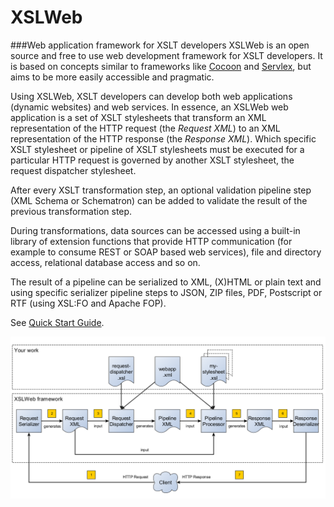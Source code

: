 # XSLWeb
###Web application framework for XSLT developers
XSLWeb is an open source and free to use web development framework for XSLT developers. It is based on concepts similar to frameworks like [Cocoon](http://cocoon.apache.org/) and [Servlex](http://servlex.net/), but aims to be more easily accessible and pragmatic. 

Using XSLWeb, XSLT developers can develop both web applications (dynamic websites) and web services. In essence, an XSLWeb web application is a set of XSLT stylesheets that transform an XML representation of the HTTP request (the *Request XML*) to an XML representation of the HTTP response (the *Response XML*). Which specific XSLT stylesheet or pipeline of XSLT stylesheets must be executed for a particular HTTP request is governed by another XSLT stylesheet, the request dispatcher stylesheet.

After every XSLT transformation step, an optional validation pipeline step (XML Schema or Schematron) can be added to validate the result of the previous transformation step.

During transformations, data sources can be accessed using a built-in library of extension functions that provide HTTP communication (for example to consume REST or SOAP based web services), file and directory access, relational database access and so on.

The result of a pipeline can be serialized to XML, (X)HTML or plain text and using specific serializer pipeline steps to JSON, ZIP files, PDF, Postscript or RTF (using XSL:FO and Apache FOP).

See [Quick Start Guide](https://github.com/Armatiek/xslweb/blob/master/docs/XSLWeb_2_0_Quick_Start.pdf).

![XSLWeb HTTP request to response flow](https://raw.githubusercontent.com/Armatiek/xslweb/master/docs/xslweb_flow.png)